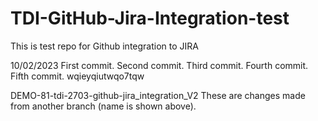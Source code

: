 # TDI-GitHub-Jira-Integration-test
This is test repo for Github integration to JIRA

10/02/2023
First commit.
Second commit. 
Third commit.
Fourth commit.
Fifth commit.
wqieyqiutwqo7tqw

DEMO-81-tdi-2703-github-jira_integration_V2
These are changes made from another branch (name is shown above).